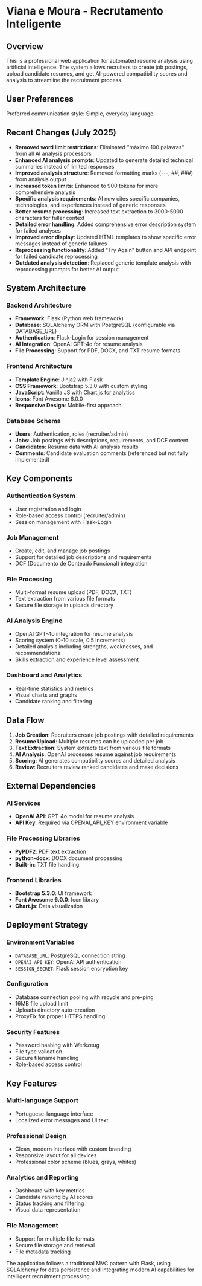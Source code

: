# Viana e Moura - Recrutamento Inteligente

## Overview

This is a professional web application for automated resume analysis using artificial intelligence. The system allows recruiters to create job postings, upload candidate resumes, and get AI-powered compatibility scores and analysis to streamline the recruitment process.

## User Preferences

Preferred communication style: Simple, everyday language.

## Recent Changes (July 2025)

- **Removed word limit restrictions**: Eliminated "máximo 100 palavras" from all AI analysis processors
- **Enhanced AI analysis prompts**: Updated to generate detailed technical summaries instead of limited responses
- **Improved analysis structure**: Removed formatting marks (---, ##, ###) from analysis output
- **Increased token limits**: Enhanced to 900 tokens for more comprehensive analysis
- **Specific analysis requirements**: AI now cites specific companies, technologies, and experiences instead of generic responses
- **Better resume processing**: Increased text extraction to 3000-5000 characters for fuller context
- **Detailed error handling**: Added comprehensive error description system for failed analyses
- **Improved error display**: Updated HTML templates to show specific error messages instead of generic failures
- **Reprocessing functionality**: Added "Try Again" button and API endpoint for failed candidate reprocessing
- **Outdated analysis detection**: Replaced generic template analysis with reprocessing prompts for better AI output

## System Architecture

### Backend Architecture
- **Framework**: Flask (Python web framework)
- **Database**: SQLAlchemy ORM with PostgreSQL (configurable via DATABASE_URL)
- **Authentication**: Flask-Login for session management
- **AI Integration**: OpenAI GPT-4o for resume analysis
- **File Processing**: Support for PDF, DOCX, and TXT resume formats

### Frontend Architecture
- **Template Engine**: Jinja2 with Flask
- **CSS Framework**: Bootstrap 5.3.0 with custom styling
- **JavaScript**: Vanilla JS with Chart.js for analytics
- **Icons**: Font Awesome 6.0.0
- **Responsive Design**: Mobile-first approach

### Database Schema
- **Users**: Authentication, roles (recruiter/admin)
- **Jobs**: Job postings with descriptions, requirements, and DCF content
- **Candidates**: Resume data with AI analysis results
- **Comments**: Candidate evaluation comments (referenced but not fully implemented)

## Key Components

### Authentication System
- User registration and login
- Role-based access control (recruiter/admin)
- Session management with Flask-Login

### Job Management
- Create, edit, and manage job postings
- Support for detailed job descriptions and requirements
- DCF (Documento de Conteúdo Funcional) integration

### File Processing
- Multi-format resume upload (PDF, DOCX, TXT)
- Text extraction from various file formats
- Secure file storage in uploads directory

### AI Analysis Engine
- OpenAI GPT-4o integration for resume analysis
- Scoring system (0-10 scale, 0.5 increments)
- Detailed analysis including strengths, weaknesses, and recommendations
- Skills extraction and experience level assessment

### Dashboard and Analytics
- Real-time statistics and metrics
- Visual charts and graphs
- Candidate ranking and filtering

## Data Flow

1. **Job Creation**: Recruiters create job postings with detailed requirements
2. **Resume Upload**: Multiple resumes can be uploaded per job
3. **Text Extraction**: System extracts text from various file formats
4. **AI Analysis**: OpenAI processes resume against job requirements
5. **Scoring**: AI generates compatibility scores and detailed analysis
6. **Review**: Recruiters review ranked candidates and make decisions

## External Dependencies

### AI Services
- **OpenAI API**: GPT-4o model for resume analysis
- **API Key**: Required via OPENAI_API_KEY environment variable

### File Processing Libraries
- **PyPDF2**: PDF text extraction
- **python-docx**: DOCX document processing
- **Built-in**: TXT file handling

### Frontend Libraries
- **Bootstrap 5.3.0**: UI framework
- **Font Awesome 6.0.0**: Icon library
- **Chart.js**: Data visualization

## Deployment Strategy

### Environment Variables
- `DATABASE_URL`: PostgreSQL connection string
- `OPENAI_API_KEY`: OpenAI API authentication
- `SESSION_SECRET`: Flask session encryption key

### Configuration
- Database connection pooling with recycle and pre-ping
- 16MB file upload limit
- Uploads directory auto-creation
- ProxyFix for proper HTTPS handling

### Security Features
- Password hashing with Werkzeug
- File type validation
- Secure filename handling
- Role-based access control

## Key Features

### Multi-language Support
- Portuguese-language interface
- Localized error messages and UI text

### Professional Design
- Clean, modern interface with custom branding
- Responsive layout for all devices
- Professional color scheme (blues, grays, whites)

### Analytics and Reporting
- Dashboard with key metrics
- Candidate ranking by AI scores
- Status tracking and filtering
- Visual data representation

### File Management
- Support for multiple file formats
- Secure file storage and retrieval
- File metadata tracking

The application follows a traditional MVC pattern with Flask, using SQLAlchemy for data persistence and integrating modern AI capabilities for intelligent recruitment processing.